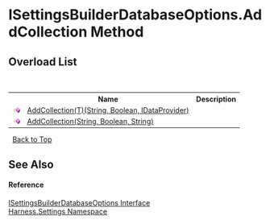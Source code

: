 # ISettingsBuilderDatabaseOptions.AddCollection Method 
 


## Overload List
&nbsp;<table><tr><th></th><th>Name</th><th>Description</th></tr><tr><td>![Public method](media/pubmethod.gif "Public method")</td><td><a href="c95c70e6-17f1-143e-20a0-59d8d0615d0f">AddCollection(T)(String, Boolean, IDataProvider)</a></td><td /></tr><tr><td>![Public method](media/pubmethod.gif "Public method")</td><td><a href="31f15a80-6e05-b6f2-ca02-e625e9be1298">AddCollection(String, Boolean, String)</a></td><td /></tr></table>&nbsp;
<a href="#isettingsbuilderdatabaseoptions.addcollection-method">Back to Top</a>

## See Also


#### Reference
<a href="bda69e80-b233-8107-a5a8-67a104a3bfed">ISettingsBuilderDatabaseOptions Interface</a><br /><a href="71b20054-d355-35ae-710d-5484ba2d4fce">Harness.Settings Namespace</a><br />